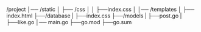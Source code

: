 /project
│── /static
│   ├── /css
│   │   ├──index.css
│   │── /templates
│       ├── index.html
├──/database
|   ├──index.css
├──/models
|   ├──post.go
|   ├──like.go
│── main.go
├──go.mod
├──go.sum